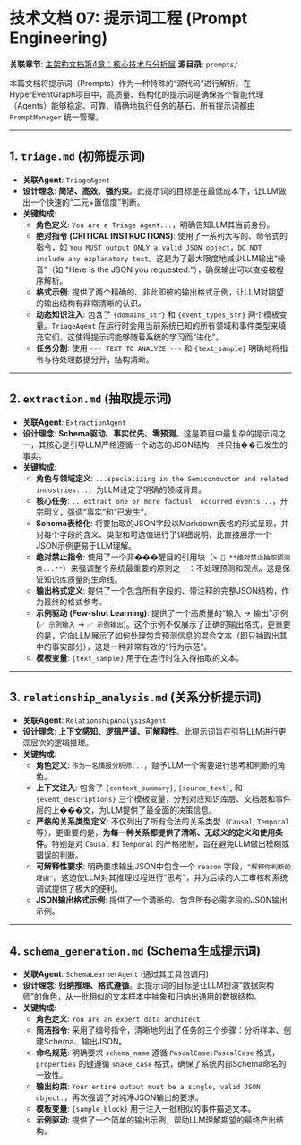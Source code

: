 # 技术文档 07: 提示词工程 (Prompt Engineering)

**关联章节**: [主架构文档第4章：核心技术与分析层](../HyperEventGraph_Architecture_V4.md#41-核心技术引擎)
**源目录**: `prompts/`

本篇文档将提示词（Prompts）作为一种特殊的“源代码”进行解析。在HyperEventGraph项目中，高质量、结构化的提示词是确保各个智能代理（Agents）能够稳定、可靠、精确地执行任务的基石。所有提示词都由 `PromptManager` 统一管理。

---

## 1. `triage.md` (初筛提示词)

-   **关联Agent**: `TriageAgent`
-   **设计理念**: **简洁、高效、强约束**。此提示词的目标是在最低成本下，让LLM做出一个快速的“二元+置信度”判断。
-   **关键构成**:
    -   **角色定义**: `You are a Triage Agent...`，明确告知LLM其当前身份。
    -   **绝对指令 (CRITICAL INSTRUCTIONS)**: 使用了一系列大写的、命令式的指令，如 `You MUST output ONLY a valid JSON object`，`DO NOT include any explanatory text`。这是为了最大限度地减少LLM输出“噪音”（如 "Here is the JSON you requested:"），确保输出可以直接被程序解析。
    -   **格式示例**: 提供了两个精确的、非此即彼的输出格式示例，让LLM对期望的输出结构有非常清晰的认识。
    -   **动态知识注入**: 包含了 `{domains_str}` 和 `{event_types_str}` 两个模板变量。`TriageAgent` 在运行时会用当前系统已知的所有领域和事件类型来填充它们，这使得提示词能够随着系统的学习而“进化”。
    -   **任务分割**: 使用 `--- TEXT TO ANALYZE ---` 和 `{text_sample}` 明确地将指令与待处理数据分开，结构清晰。

---

## 2. `extraction.md` (抽取提示词)

-   **关联Agent**: `ExtractionAgent`
-   **设计理念**: **Schema驱动、事实优先、零预测**。这是项目中最复杂的提示词之一，其核心是引导LLM严格遵循一个动态的JSON结构，并只抽��已发生的事实。
-   **关键构成**:
    -   **角色与领域定义**: `...specializing in the Semiconductor and related industries...`，为LLM设定了明确的领域背景。
    -   **核心任务**: `...extract one or more factual, occurred events...`，开宗明义，强调“事实”和“已发生”。
    -   **Schema表格化**: 将要抽取的JSON字段以Markdown表格的形式呈现，并对每个字段的含义、类型和可选值进行了详细说明，比直接展示一个JSON示例更易于LLM理解。
    -   **绝对禁止指令**: 使用了一个非���醒目的引用块（`> 🚫 **绝对禁止抽取预测类...**`）来强调整个系统最重要的原则之一：不处理预测和观点。这是保证知识库质量的生命线。
    -   **输出格式定义**: 提供了一个包含所有字段的、带注释的完整JSON结构，作为最终的格式参考。
    -   **示例驱动 (Few-shot Learning)**: 提供了一个高质量的“输入 -> 输出”示例 (`✅ 示例输入` -> `✅ 示例输出`)。这个示例不仅展示了正确的输出格式，更重要的是，它向LLM展示了如何处理包含预测信息的混合文本（即只抽取出其中的事实部分），这是一种非常有效的“行为示范”。
    -   **模板变量**: `{text_sample}` 用于在运行时注入待抽取的文本。

---

## 3. `relationship_analysis.md` (关系分析提示词)

-   **关联Agent**: `RelationshipAnalysisAgent`
-   **设计理念**: **上下文感知、逻辑严谨、可解释性**。此提示词旨在引导LLM进行更深层次的逻辑推理。
-   **关键构成**:
    -   **角色定义**: `作为一名情报分析师...`，赋予LLM一个需要进行思考和判断的角色。
    -   **上下文注入**: 包含了 `{context_summary}`, `{source_text}`, 和 `{event_descriptions}` 三个模板变量，分别对应知识库层、文档层和事件层的上���文，为LLM提供了最全面的决策信息。
    -   **严格的关系类型定义**: 不仅列出了所有合法的关系类型（`Causal`, `Temporal`等），更重要的是，**为每一种关系都提供了清晰、无歧义的定义和使用条件**。特别是对 `Causal` 和 `Temporal` 的严格限制，旨在避免LLM做出模糊或错误的判断。
    -   **可解释性要求**: 明确要求输出JSON中包含一个 `reason` 字段，`"解释你判断的理由"`。这迫使LLM对其推理过程进行“思考”，并为后续的人工审核和系统调试提供了极大的便利。
    -   **JSON输出格式示例**: 提供了一个清晰的、包含所有必需字段的JSON输出示例。

---

## 4. `schema_generation.md` (Schema生成提示词)

-   **关联Agent**: `SchemaLearnerAgent` (通过其工具包调用)
-   **设计理念**: **归纳推理、格式遵循**。此提示词的目标是让LLM扮演“数据架构师”的角色，从一批相似的文本样本中抽象和归纳出通用的数据结构。
-   **关键构成**:
    -   **角色定义**: `You are an expert data architect.`
    -   **简洁指令**: 采用了编号指令，清晰地列出了任务的三个步骤：分析样本、创建Schema、输出JSON。
    -   **命名规范**: 明确要求 `schema_name` 遵循 `PascalCase:PascalCase` 格式，`properties` 的键遵循 `snake_case` 格式，确保了系统内部Schema命名的一致性。
    -   **输出约束**: `Your entire output must be a single, valid JSON object.`，再次强调了对纯净JSON输出的要求。
    -   **模板变量**: `{sample_block}` 用于注入一批相似的事件描述文本。
    -   **示例驱动**: 提供了一个简单的输出示例，帮助LLM理解期望的最终产出结构。
